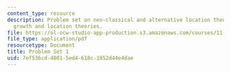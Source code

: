 ```yaml
---
content_type: resource
description: Problem set on neo-classical and alternative location theories, and regional
  growth and location theories.
file: https://ol-ocw-studio-app-production.s3.amazonaws.com/courses/11-481j-analyzing-and-accounting-for-regional-economic-growth-spring-2009/7ef536cd48015ed4618c1852d44e4dae_MIT11_481Js09_pset01.pdf
file_type: application/pdf
resourcetype: Document
title: Problem Set 1
uid: 7ef536cd-4801-5ed4-618c-1852d44e4dae
---
```

